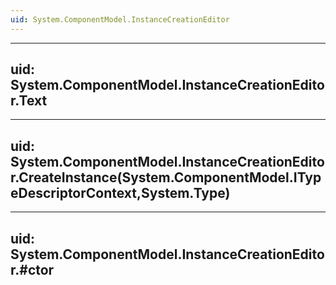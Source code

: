 ```yaml
---
uid: System.ComponentModel.InstanceCreationEditor
---
```


---
uid: System.ComponentModel.InstanceCreationEditor.Text
---

---
uid: System.ComponentModel.InstanceCreationEditor.CreateInstance(System.ComponentModel.ITypeDescriptorContext,System.Type)
---

---
uid: System.ComponentModel.InstanceCreationEditor.#ctor
---
